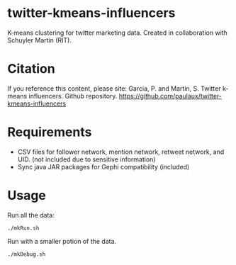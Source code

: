 # twitter-kmeans-influencers

K-means clustering for twitter marketing data. Created in collaboration with Schuyler Martin (RIT).

# Citation
If you reference this content, please site:
Garcia, P. and Martin, S. Twitter k-means influencers. Github repository. https://github.com/paulaux/twitter-kmeans-influencers

# Requirements 
- CSV files for follower network, mention network, retweet network, and UID. (not included due to sensitive information)
- Sync java JAR packages for Gephi compatibility  (included)

# Usage

Run all the data:
```
./mkRun.sh 
```

Run with a smaller potion of the data.
```
./mkDebug.sh
```